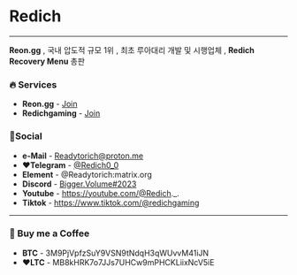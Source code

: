 # Redich
---
**Reon.gg** , 국내 압도적 규모 1위 , 최초 루아대리 개발 및 시행업체 , **Redich Recovery Menu** 총판

### 🔥 Services
* **Reon.gg** - [Join](http://Reon.gg)
* **Redichgaming** - [Join](https://restorecord.com/verify/Redich%20Public)

### 🔗Social
* **e-Mail** - Readytorich@proton.me
* **❤Telegram** - [@Redich0_0](https://t.me/Redich0_0)
* **Element** - @Readytorich:matrix.org
* **Discord** - [Bigger.Volume#2023](https://discord.com/users/1053641830639603736)
* **Youtube** - https://youtube.com/@Redich._.
* **Tiktok** - https://www.tiktok.com/@redichgaming
---
### 🍷 Buy me a Coffee
* **BTC** - 3M9PjVpfzSuY9VSN9tNdqH3qWUvvM41iJN
* **❤LTC** - MB8kHRK7o7JJs7UHCw9mPHCKLiixNcV5iE
